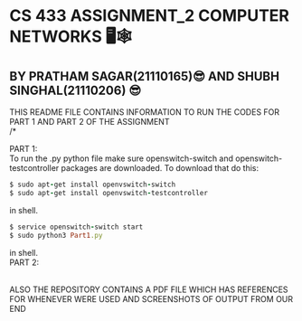 # CS 433 ASSIGNMENT_2 COMPUTER NETWORKS 🖥️🕸️
## BY PRATHAM SAGAR(21110165)😎 AND SHUBH SINGHAL(21110206) 😎

THIS README FILE CONTAINS INFORMATION TO RUN THE CODES FOR PART 1 AND PART 2 OF THE ASSIGNMENT <br />
/*

PART 1: <br />
To run the .py python file make sure openswitch-switch and openswitch-testcontroller packages are downloaded. To download that do this:
```ruby
$ sudo apt-get install openvswitch-switch
$ sudo apt-get install openvswitch-testcontroller
```
in shell.

```ruby
$ service openswitch-switch start
$ sudo python3 Part1.py
```
in shell. <br />
PART 2: <br />
       <br />
    
    


ALSO THE REPOSITORY CONTAINS A PDF FILE WHICH HAS REFERENCES FOR WHENEVER WERE USED AND SCREENSHOTS OF OUTPUT FROM OUR END
